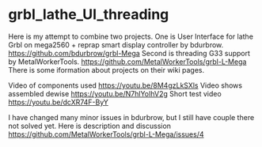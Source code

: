 # grbl_lathe_UI_threading
Here is my attempt to combine two projects. 
One is User Interface for lathe Grbl on mega2560 + reprap smart display controller by bdurbrow. https://github.com/bdurbrow/grbl-Mega 
Second is threading G33 support by MetalWorkerTools. https://github.com/MetalWorkerTools/grbl-L-Mega
There is some iformation about projects on their wiki pages.

Video of components used https://youtu.be/8M4gzLkSXls
Video shows assembled dewise https://youtu.be/N7hlYoIhV2g
Short test video https://youtu.be/dcXR74F-ByY

I have changed many minor issues in bdurbrow, but I still have couple there not solved yet. Here is description and discussion https://github.com/MetalWorkerTools/grbl-L-Mega/issues/4


